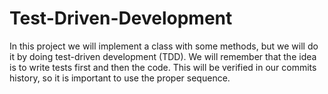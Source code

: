 # Test-Driven-Development
In this project we will implement a class with some methods, but we will do it by doing test-driven development (TDD). We will remember that the idea is to write tests first and then the code. This will be verified in our commits history, so it is important to use the proper sequence.
